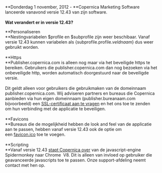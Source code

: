 **Donderdag 1 november, 2012 - **Copernica Marketing Software lanceerde
vanavond versie 12.43 van zijn software. \
\
**Wat verandert er in versie 12.43?**

**Personaliseren\
**Nestingvariabelen \$profile en \$subprofile zijn weer beschibaar.
Vanaf versie 12.43 kunnen variabelen als {subprofile.profile.*veldnaam*}
dus weer gebruikt worden. \
\
**Https\
**Publisher.copernica.com is alleen nog maar via het beveiligde https te
bereiken. Gebruikers die publisher.copernica.com dan nog bezoeken via
het onbeveiligde http, worden automatisch doorgestuurd naar de
beveiligde versie. \
\
Dit geldt alleen voor gebruikers die gebruikmaken van de domeinnaam
publisher.copernica.com. Wij adviseren partners en bureaus die Copernica
aanbieden via hun eigen domeinnaam (publisher.bureanaam.com
bijvoorbeeld) een [SSL-certificaat aan te
vragen](./copernica-switches-to-https-and-advises-you-to-do-the-same.md) en
het ons toe te zenden om hun verbinding met de applicatie te
beveiligen.\
\
**Favicons\
**Bureaus die de mogelijkheid hebben de look and feel van de applicatie
aan te passen, hebben vanaf versie 12.43 ook de optie om
een [favicon.ico](http://nl.wikipedia.org/wiki/Favicon) toe te voegen. \
\
**Scripting\
**Vanaf versie 12.43 [stapt Copernica
over](./important-news-for-everyone-that-uses-advanced-javascript-conditions.md) van
de javascript-engine Spidermonkey naar Chrome  V8. Dit is alleen van
invloed op gebruiker die geavanceerde javascripts toe te passen. Onze
support-afdeling neemt contact met hen op.
